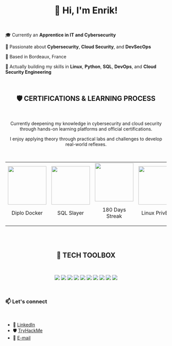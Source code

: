 <h1 align="center"> 👋 Hi, I'm Enrik! </h1><br>

🎓 Currently an **Apprentice in IT and Cybersecurity**  

🔐 Passionate about **Cybersecurity**, **Cloud Security**, and **DevSecOps**

📍 Based in Bordeaux, France 

🚀 Actually building my skills in **Linux**, **Python**, **SQL**, **DevOps**, and **Cloud Security Engineering**

<br>

<h2 align="center"> 🛡️ CERTIFICATIONS & LEARNING PROCESS</h2>
<br>
<p align="center"> Currently deepening my knowledge in cybersecurity and cloud security through hands-on learning platforms and official certifications. </p>
<p align="center"> I enjoy applying theory through practical labs and challenges to develop real-world reflexes.</p>
<br>
<table align="center" style="border: none;" margin="24px;">
    <tr>
        <td align="center">
            <img src="https://tryhackme.com/img/badges/containersecurity.svg" width="120px"><br>
            <p>Diplo Docker</p>
        </td>
        <td align="center">
            <img src="https://tryhackme.com/img/badges/injection.svg" width="120px"><br>
            <p>SQL Slayer</p>    
        </td>
        <td align="center">
            <img src="https://tryhackme.com/img/badges/streak180.svg" width="120px"><br>
            <p>180 Days Streak</p>
        </td>
         <td align="center">
            <img src="https://tryhackme.com/img/badges/linuxprivesc.svg" width="120px"><br>
            <p>Linux PrivEsc</p>    
        </td>
         <td align="center">
            <img src="https://tryhackme.com/img/badges/introtosecurityengineering.svg" width="120px"><br>
            <p>Security Engineering</p>    
        </td>
    </tr>
</table>

<br><br>

<h2 align="center"> 🔧 TECH TOOLBOX </h2>
<br>

<p align="center">
    <img src="https://img.shields.io/badge/Python-3776AB?logo=python&logoColor=fff">
    <img src="https://img.shields.io/badge/JavaScript-F7DF1E?logo=javascript&logoColor=000">
    <img src="https://img.shields.io/badge/Bash-4EAA25?logo=gnubash&logoColor=fff">
    <img src="https://img.shields.io/badge/MySQL-4479A1?logo=mysql&logoColor=fff">
    <img src="https://img.shields.io/badge/HTML-%23E34F26.svg?logo=html5&logoColor=white">
    <img src="https://img.shields.io/badge/CSS-639?logo=css&logoColor=fff">
    <img src="https://img.shields.io/badge/Linux-FCC624?logo=linux&logoColor=black">
    <img src="https://custom-icon-badges.demolab.com/badge/Windows-0078D6?logo=windows11&logoColor=white">
    <img src="https://img.shields.io/badge/Kali%20Linux-557C94?logo=kalilinux&logoColor=fff">
    <img src="https://img.shields.io/badge/Docker-2496ED?logo=docker&logoColor=fff">
</p>

<br>
<h3 align="left"> 📫 Let's connect </h3>
<br>

- 🤝 [LinkedIn](https://www.linkedin.com/in/enrik-dolle/)
- 🛡️ [TryHackMe](https://tryhackme.com/p/RikoRiken)
- 📩 [E-mail](enrikdolle.pro@gmail.com)
